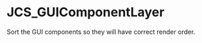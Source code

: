 <!--
   - $File: JCS_GUIComponentLayer.html $
   - $Date: 2018-10-01 19:37:21 $
   - $Revision: $
   - $Creator: Jen-Chieh Shen $
   - $Notice: See LICENSE.txt for modification and distribution information
   -                   Copyright © 2018 by Shen, Jen-Chieh $
-->


<div id="content-header">
  <h1>JCS_GUIComponentLayer</h1>
</div>

<p>
  Sort the GUI components so they will have correct render order.
</p>
